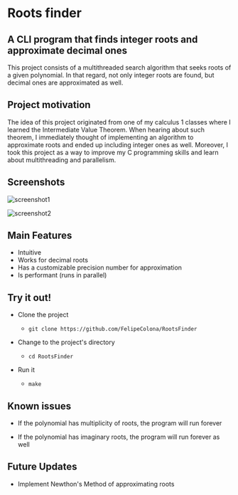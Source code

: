 # Roots finder



## A CLI program that finds integer roots and approximate decimal ones
This project consists of a multithreaded search algorithm that seeks roots of a given polynomial. In that regard, not only integer roots are found, but decimal ones are approximated as well. 



## Project motivation
The idea of this project originated from one of my calculus 1 classes where I learned the Intermediate Value Theorem. When hearing about such theorem, I immediately thought of implementing an algorithm to approximate roots and ended up including integer ones as well. Moreover, I took this project as a way to improve my C programming skills and learn about multithreading and parallelism.



## Screenshots
![screenshot1](https://github.com/FelipeColona/RootsFinder/blob/main/screenshot1.svg?raw=true)

![screenshot2](https://github.com/FelipeColona/RootsFinder/blob/main/screenshot2.svg?raw=true)



## Main Features
- Intuitive
- Works for decimal roots
- Has a customizable precision number for approximation 
- Is performant (runs in parallel)



## Try it out!
- Clone the project
    - `git clone https://github.com/FelipeColona/RootsFinder`

- Change to the project's directory
    - `cd RootsFinder`

- Run it
    - `make`



## Known issues
- If the polynomial has multiplicity of roots, the program will run forever


- If the polynomial has imaginary roots, the program will run forever as well


## Future Updates
- Implement Newthon's Method of approximating roots
